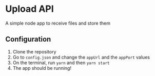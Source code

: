 # Upload API
A simple node app to receive files and store them

## Configuration
1. Clone the repository
2. Go to `config.json` and change the `appUrl` and the `appPort` values
3. On the terminal, run ```yarn``` and then ```yarn start```
4. The app should be running!